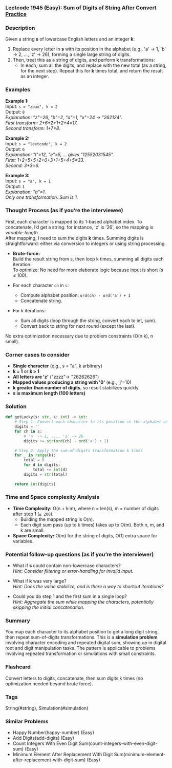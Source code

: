 ### Leetcode 1945 (Easy): Sum of Digits of String After Convert [Practice](https://leetcode.com/problems/sum-of-digits-of-string-after-convert)

### Description  
Given a string **s** of lowercase English letters and an integer **k**:  
1. Replace every letter in **s** with its position in the alphabet (e.g., 'a' → 1, 'b' → 2, …, 'z' → 26), forming a single large string of digits.  
2. Then, treat this as a string of digits, and perform **k** transformations:  
   - In each, sum all the digits, and replace with the new total (as a string, for the next step).
Repeat this for **k** times total, and return the result as an integer.

### Examples  

**Example 1:**  
Input: `s = "zbax", k = 2`  
Output: `8`  
*Explanation: "z"=26, "b"=2, "a"=1, "x"=24 → "262124".  
First transform: 2+6+2+1+2+4=17.  
Second transform: 1+7=8.*

**Example 2:**  
Input: `s = "leetcode", k = 2`  
Output: `6`  
*Explanation: "l"=12, "e"=5, ... gives "12552031545".  
First: 1+2+5+5+2+0+3+1+5+4+5=33.  
Second: 3+3=6.*

**Example 3:**  
Input: `s = "a", k = 1`  
Output: `1`  
*Explanation: "a"=1.  
Only one transformation. Sum is 1.*

### Thought Process (as if you’re the interviewee)  
First, each character is mapped to its 1-based alphabet index. To concatenate, I’d get a string: for instance, 'z' is '26', so the mapping is *variable-length*.  
After mapping, I need to sum the digits **k** times. Summing digits is straightforward: either via conversion to integers or using string processing.  

- **Brute-force:**  
  Build the result string from s, then loop k times, summing all digits each iteration.  
  To optimize: No need for more elaborate logic because input is short (s ≤ 100).

- For each character `ch` in `s`:
    - Compute alphabet position: `ord(ch) - ord('a') + 1`
    - Concatenate string.
- For k iterations: 
    - Sum all digits (loop through the string, convert each to int, sum).
    - Convert back to string for next round (except the last).

No extra optimization necessary due to problem constraints (O(n⋅k), n small).

### Corner cases to consider  
- **Single character** (e.g., s = "a", k arbitrary)  
- **k = 1** or **k > 1**
- **All letters are 'z'** ("zzzz"→ "26262626")  
- **Mapped values producing a string with '0'** (e.g., 'j'=10)  
- **k greater than number of digits**, so result stabilizes quickly.  
- **s is maximum length (100 letters)**

### Solution

```python
def getLucky(s: str, k: int) -> int:
    # Step 1: Convert each character to its position in the alphabet and concatenate
    digits = ''
    for ch in s:
        # 'a' -> 1, ..., 'z' -> 26
        digits += str(ord(ch) - ord('a') + 1)
    
    # Step 2: Apply the sum-of-digits transformation k times
    for _ in range(k):
        total = 0
        for d in digits:
            total += int(d)
        digits = str(total)
    
    return int(digits)
```

### Time and Space complexity Analysis  

- **Time Complexity:** O(n + k·m), where n = len(s), m = number of digits after step 1 (`≤ 200`).
  - Building the mapped string is O(n).
  - Each digit sum pass (up to k times) takes up to O(m). Both n, m, and k are small.
- **Space Complexity:** O(m) for the string of digits, O(1) extra space for variables.

### Potential follow-up questions (as if you’re the interviewer)  

- What if **s** could contain non-lowercase characters?  
  *Hint: Consider filtering or error-handling for invalid input.*

- What if **k** was very large?  
  *Hint: Does the value stabilize, and is there a way to shortcut iterations?*

- Could you do step 1 and the first sum in a single loop?  
  *Hint: Aggregate the sum while mapping the characters, potentially skipping the initial concatenation.*

### Summary
You map each character to its alphabet position to get a long digit string, then repeat sum-of-digits transformations. This is a **simulation problem** involving character encoding and repeated digital sum, showing up in digital root and digit manipulation tasks. The pattern is applicable to problems involving repeated transformation or simulations with small constraints.


### Flashcard
Convert letters to digits, concatenate, then sum digits k times (no optimization needed beyond brute force).

### Tags
String(#string), Simulation(#simulation)

### Similar Problems
- Happy Number(happy-number) (Easy)
- Add Digits(add-digits) (Easy)
- Count Integers With Even Digit Sum(count-integers-with-even-digit-sum) (Easy)
- Minimum Element After Replacement With Digit Sum(minimum-element-after-replacement-with-digit-sum) (Easy)
